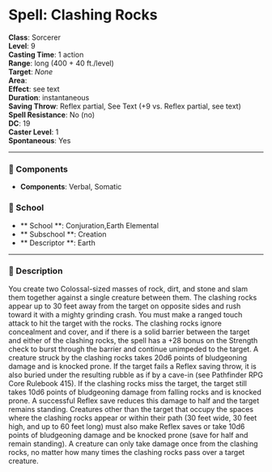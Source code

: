 
# Spell: Clashing Rocks
**Class**: Sorcerer  
**Level**: 9  
**Casting Time**: 1 action  
**Range**: long (400 + 40 ft./level)  
**Target**: _None_  
**Area**:   
**Effect**: see text  
**Duration**: instantaneous  
**Saving Throw**: Reflex partial, See Text (+9 vs. Reflex partial, see text)  
**Spell Resistance**: No (no)  
**DC**: 19  
**Caster Level**: 1  
**Spontaneous**: Yes

---

### 🔮 Components
- **Components**: Verbal, Somatic

### 🏫 School
- ** School **: Conjuration,Earth Elemental
- ** Subschool **: Creation
- ** Descriptor **: Earth
---

### 📜 Description
You create two Colossal-sized masses of rock, dirt, and stone and slam them together against a single creature between them. The clashing rocks appear up to 30 feet away from the target on opposite sides and rush toward it with a mighty grinding crash. You must make a ranged touch attack to hit the target with the rocks. The clashing rocks ignore concealment and cover, and if there is a solid barrier between the target and either of the clashing rocks, the spell has a +28 bonus on the Strength check to burst through the barrier and continue unimpeded to the target. A creature struck by the clashing rocks takes 20d6 points of bludgeoning damage and is knocked prone. If the target fails a Reflex saving throw, it is also buried under the resulting rubble as if by a cave-in (see Pathfinder RPG Core Rulebook 415). If the clashing rocks miss the target, the target still takes 10d6 points of bludgeoning damage from falling rocks and is knocked prone. A successful Reflex save reduces this damage to half and the target remains standing. Creatures other than the target that occupy the spaces where the clashing rocks appear or within their path (30 feet wide, 30 feet high, and up to 60 feet long) must also make Reflex saves or take 10d6 points of bludgeoning damage and be knocked prone (save for half and remain standing). A creature can only take damage once from the clashing rocks, no matter how many times the clashing rocks pass over a target creature.

